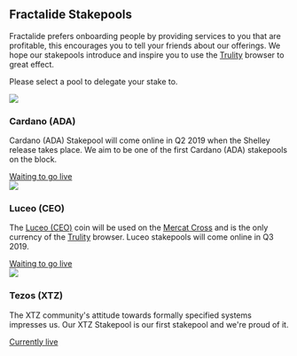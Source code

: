 <div class="row">
    <div class="col-lg-offset-3 col-lg-6 col-md-offset-2 col-md-8 col-xs-offset-1 col-xs-10 text-center">
        <h2 class="sub_heading_blue">Fractalide Stakepools</h2>
        <p>
            Fractalide prefers onboarding people by providing services to you that are profitable, this encourages you to tell your friends about our offerings. We hope our stakepools introduce and inspire you to use the <a class="" href="/trulity/">Trulity</a> browser to great effect.
        </p>
        <p>
            Please select a pool to delegate your stake to.
        </p>
    </div>
</div>
<div class="row">
    <div class="col-lg-4 col-xs-12 text-center development_item">
        <img src="/img/roadmap-min/fractal-min.png" />
        <h3>Cardano (ADA)</h3>
        <p>
            Cardano (ADA) Stakepool will come online in Q2 2019 when the Shelley release takes place. We aim to be one of the first Cardano (ADA) stakepools on the block.
        </p>
        <a class="" href="/stake-pool/cardano-ada">Waiting to go live</a>
    </div>
    <div class="col-lg-4 col-xs-12 text-center development_item">
        <img src="/img/roadmap-min/fractal-min.png" />
        <h3>Luceo (CEO)</h3>
        <p>
            The <a class="" href="/luceo/">Luceo (CEO)</a> coin will be used on the <a class="" href="/mercat/">Mercat Cross</a> and is the only currency of the <a class="" href="/trulity/">Trulity</a> browser. Luceo stakepools will come online in Q3 2019.
        </p>
        <a class="" href="/stake-pool/luceo-ceo">Waiting to go live</a>
    </div>
    <div class="col-lg-4 col-xs-12 text-center development_item">
        <img src="/img/roadmap-min/fractal-min.png" />
        <h3>Tezos (XTZ)</h3>
        <p>
            The XTZ community's attitude towards formally specified systems impresses us. Our XTZ Stakepool is our first stakepool and we're proud of it.
        </p>
        <a class="" href="/stake-pool/tezos-xtz">Currently live</a>
    </div>
</div>

<script src="/js/global.js"></script>
